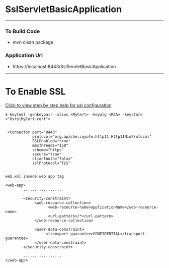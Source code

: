 # SslServletBasicApplication

---

### To Build Code 
* mvn clean package 



### Application Url 			
* https://localhost:8443/SslServletBasicApplication
---


# To Enable SSL 
[Click to view step by step help for ssl configuration ](DOCUMENTS/TOMCAT_README.md)

```
$ keytool -genkeypair -alias <MyCert> -keyalg <RSA> -keystore <"Usrs\MyCert.cert">


 <Connector port="8443" 
            protocol="org.apache.coyote.http11.Http11NioProtocol" 
            SSLEnabled="true"
            maxThreads="150" 
			scheme="https" 
			secure="true"
            clientAuth="false" 
			sslProtocol="TLS" 

		
web.xml insede web app tag
--------------
<web-app>
		.................

		<security-constraint>			 
			 <web-resource-collection>
				   <web-resource-name>applicationName</web-resource-name>
				   <url-pattern>/*</url-pattern>   
			 </web-resource-collection>
			 
			 <user-data-constraint>
				  <transport-guarantee>CONFIDENTIAL</transport-guarantee>
			 </user-data-constraint>			 
		</security-constraint>	
		
		.................
</web-app>
```